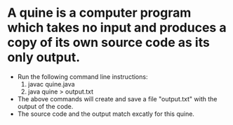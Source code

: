 # A quine is a computer program which takes no input and produces a copy of its own source code as its only output.


- Run the following command line instructions:
    1. javac quine.java
    2. java quine > output.txt
- The above commands will create and save a file "output.txt" with the output of the code.
- The source code and the output match excatly for this quine. 
